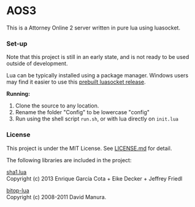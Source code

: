# AOS3
This is a Attorney Online 2 server written in pure lua using luasocket.


### Set-up
Note that this project is still in an early state, and is not ready to be used outside of development.

Lua can be typically installed using a package manager. Windows users may find it easier to use this [prebuilt luasocket release](http://files.luaforge.net/releases/luasocket/luasocket/luasocket-2.0.2).

__Running:__
1. Clone the source to any location.
2. Rename the folder "Config" to be lowercase "config"
3. Run using the shell script `run.sh`, or with lua directly on `init.lua`

### License

This project is under the MIT License. See [LICENSE.md](./LICENSE.md) for detail.  

The following libraries are included in the project:  

[sha1.lua](https://github.com/kikito/sha1.lua)  
Copyright (c) 2013 Enrique García Cota + Eike Decker + Jeffrey Friedl  

[bitop-lua](https://github.com/AlberTajuelo/bitop-lua)  
Copyright (c) 2008-2011 David Manura.  
